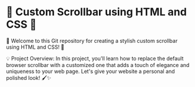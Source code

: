 # 📜 Custom Scrollbar using HTML and CSS 🎨

🚀 Welcome to this Git repository for creating a stylish custom scrollbar using HTML and CSS! 🌟

💡 Project Overview: In this project, you'll learn how to replace the default browser scrollbar with a customized one that adds a touch of elegance and uniqueness to your web page. Let's give your website a personal and polished look! 🖌️✨